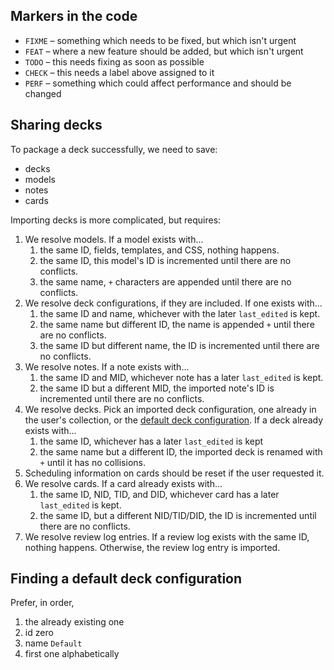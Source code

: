 ## Markers in the code

- `FIXME` – something which needs to be fixed, but which isn't urgent
- `FEAT` – where a new feature should be added, but which isn't urgent
- `TODO` – this needs fixing as soon as possible
- `CHECK` – this needs a label above assigned to it
- `PERF` – something which could affect performance and should be changed

## Sharing decks

To package a deck successfully, we need to save:

- decks
- models
- notes
- cards

Importing decks is more complicated, but requires:

1. We resolve models. If a model exists with...
   1. the same ID, fields, templates, and CSS, nothing happens.
   2. the same ID, this model's ID is incremented until there are no conflicts.
   3. the same name, `+` characters are appended until there are no conflicts.
2. We resolve deck configurations, if they are included. If one exists with...
   1. the same ID and name, whichever with the later `last_edited` is kept.
   2. the same name but different ID, the name is appended `+` until there are
      no conflicts.
   3. the same ID but different name, the ID is incremented until there are no
      conflicts.
3. We resolve notes. If a note exists with...
   1. the same ID and MID, whichever note has a later `last_edited` is kept.
   2. the same ID but a different MID, the imported note's ID is incremented
      until there are no conflicts.
4. We resolve decks. Pick an imported deck configuration, one already in the
   user's collection, or the
   [default deck configuration](#finding-a-default-deck-configuration). If a
   deck already exists with...
   1. the same ID, whichever has a later `last_edited` is kept
   2. the same name but a different ID, the imported deck is renamed with `+`
      until it has no collisions.
5. Scheduling information on cards should be reset if the user requested it.
6. We resolve cards. If a card already exists with...
   1. the same ID, NID, TID, and DID, whichever card has a later `last_edited`
      is kept.
   2. the same ID, but a different NID/TID/DID, the ID is incremented until
      there are no conflicts.
7. We resolve review log entries. If a review log exists with the same ID,
   nothing happens. Otherwise, the review log entry is imported.

## Finding a default deck configuration

Prefer, in order,

1. the already existing one
2. id zero
3. name `Default`
4. first one alphabetically
